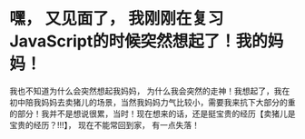 



# 嘿， 又见面了， 我刚刚在复习JavaScript的时候突然想起了！我的妈妈！

我也不知道为什么会突然想起我妈妈， 为什么我会突然的走神！我想起了，我在初中陪我妈妈去卖猪儿的场景，当然我妈妈力气比较小，需要我来抗下大部分的重的部分！我并不是想说很累，当时！现在想来的话，还是挺宝贵的经历【卖猪儿是宝贵的经历？!!!】， 现在不能常回到家， 有一点失落！